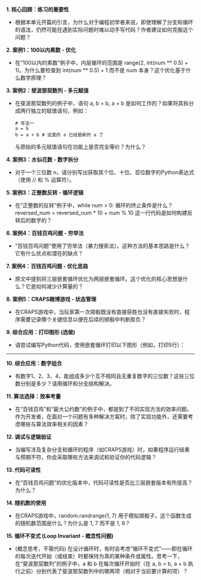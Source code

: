 **1. 核心回顾：练习的重要性**

- 根据本单元开篇的引言，为什么对于编程初学者来说，即使理解了分支和循环的语法，仍然可能在遇到实际问题时难以动手写代码？作者建议如何克服这个问题？
    

**2. 案例1：100以内素数 - 优化**

- 在“100以内的素数”例子中，内层循环的范围是 range(2, int(num ** 0.5) + 1)。为什么要检查到 int(num ** 0.5) + 1 而不是 num 本身？这个优化基于什么数学原理？
    

**3. 案例2：斐波那契数列 - 多元赋值**

- 在斐波那契数列的例子中，语句 a, b = b, a + b 是如何工作的？如果将其拆分成两行独立的赋值语句，例如：
    
    ```
    # 写法一
    a = b
    b = a + b # 这里的 a 已经是新的 a 了
    ```
    
    
    与原始的多元赋值语句在功能上是否完全等价？为什么？
    

**4. 案例3：水仙花数 - 数字拆分**

- 对于一个三位数 n，请分别写出获取其个位、十位、百位数字的Python表达式（使用 // 和 % 运算符）。
    

**5. 案例3：正整数反转 - 循环逻辑**

- 在“正整数的反转”例子中，while num > 0: 循环的终止条件是什么？reversed_num = reversed_num * 10 + num % 10 这一行代码是如何构建反转后的数字的？
    

**6. 案例4：百钱百鸡问题 - 穷举法**

- “百钱百鸡问题”使用了穷举法（暴力搜索法）。这种方法的基本思路是什么？它有什么优点和潜在的缺点？
    

**7. 案例4：百钱百鸡问题 - 优化思路**

- 原文中提到将三层嵌套循环优化为两层嵌套循环。这个优化的核心思想是什么？它是如何减少计算量的？
    

**8. 案例5：CRAPS赌博游戏 - 状态管理**

- 在CRAPS游戏中，当玩家第一次掷骰既没有直接获胜也没有直接失败时，程序需要记录哪个关键信息以便在后续的掷骰中判断胜负？
    

**9. 综合应用：打印图形 (选做)**  
* 请尝试编写Python代码，使用嵌套循环打印以下图形（例如，打印5行）：  
* ** *** **** *****

**10. 综合应用：数字组合**  
* 有数字1、2、3、4，能组成多少个互不相同且无重复数字的三位数？这些三位数分别是多少？请用循环和分支结构解决。

**11. 算法选择：效率考量**  
* 在“百钱百鸡”和“最大公约数”的例子中，都提到了不同实现方法的效率问题。作为开发者，在面对一个问题有多种解决方案时，除了实现功能外，还需要考虑哪些与算法效率相关的因素？

**12. 调试与逻辑验证**  
* 当编写涉及复杂分支和循环的程序（如CRAPS游戏）时，如果程序运行结果与预期不符，你会采取哪些方法来调试和验证你的代码逻辑？

**13. 代码可读性**  
* 在“百钱百鸡问题”的优化版本中，代码可读性是否比三层嵌套版本有所提高？为什么？

**14. 随机数的使用**  
* 在CRAPS游戏中，random.randrange(1, 7) 用于模拟掷骰子。这个函数生成的随机数范围是什么？为什么是 1, 7 而不是 1, 6？

**15. 循环不变式 (Loop Invariant - 概念性问题)**  
* (概念思考，不需代码) 在设计循环时，有时会考虑“循环不变式”——即在循环的每次迭代开始（或结束）时都保持为真的某种条件或属性。思考一下，在“斐波那契数列”的例子中，a 和 b 在每次循环开始时（在 a, b = b, a + b 执行之前）分别代表了斐波那契数列中的哪两项（相对于当前要计算的项）？